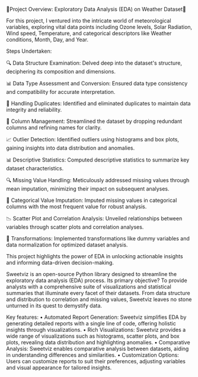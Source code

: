 📅Project Overview: Exploratory Data Analysis (EDA) on Weather Dataset📅

For this project, I ventured into the intricate world of meteorological variables, exploring vital data points including Ozone levels, Solar Radiation, Wind speed, Temperature, and categorical descriptors like Weather conditions, Month, Day, and Year.

Steps Undertaken:

🔍 Data Structure Examination:
Delved deep into the dataset's structure, deciphering its composition and dimensions.

📊 Data Type Assessment and Conversion:
Ensured data type consistency and compatibility for accurate interpretation.

🔎 Handling Duplicates:
Identified and eliminated duplicates to maintain data integrity and reliability.

📑 Column Management:
Streamlined the dataset by dropping redundant columns and refining names for clarity.

📈 Outlier Detection:
Identified outliers using histograms and box plots, gaining insights into data distribution and anomalies.

📊 Descriptive Statistics:
Computed descriptive statistics to summarize key dataset characteristics.

🔍 Missing Value Handling:
Meticulously addressed missing values through mean imputation, minimizing their impact on subsequent analyses.

🔄 Categorical Value Imputation:
Imputed missing values in categorical columns with the most frequent value for robust analysis.

📉 Scatter Plot and Correlation Analysis:
Unveiled relationships between variables through scatter plots and correlation analyses.

🔄 Transformations:
Implemented transformations like dummy variables and data normalization for optimized dataset analysis.

This project highlights the power of EDA in unlocking actionable insights and informing data-driven decision-making.


Sweetviz is an open-source Python library designed to streamline the exploratory data analysis (EDA) process. Its primary objective? To provide analysts with a comprehensive suite of visualizations and statistical summaries that illuminate every facet of their datasets. From data structure and distribution to correlation and missing values, Sweetviz leaves no stone unturned in its quest to demystify data.

Key features:
• Automated Report Generation: Sweetviz simplifies EDA by generating detailed reports with a single line of code, offering holistic insights through visualizations.
• Rich Visualizations: Sweetviz provides a wide range of visualizations such as histograms, scatter plots, and box plots, revealing data distribution and highlighting anomalies.
• Comparative Analysis: Sweetviz enables comparative analysis between datasets, aiding in understanding differences and similarities.
• Customization Options: Users can customize reports to suit their preferences, adjusting variables and visual appearance for tailored insights.
